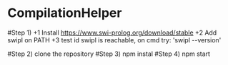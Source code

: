# CompilationHelper

#Step 1)
	+1	Install https://www.swi-prolog.org/download/stable
	+2	Add swipl on PATH
	+3 	test id swipl is reachable, on cmd try: 'swipl --version'
	
#Step 2)
	clone the repository
#Step 3)
	npm instal
#Step 4)
	npm start
